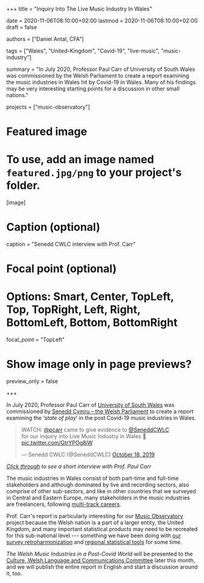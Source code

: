+++
title = "Inquiry Into The Live Music Industry In Wales"

date = 2020-11-06T08:10:00+02:00
lastmod = 2020-11-06T08:10:00+02:00
draft = false

authors = ["Daniel Antal, CFA"]

tags = ["Wales", "United-Kingdom", "Covid-19", "live-music", "music-industry"]

summary = "In July 2020, Professor Paul Carr of University of South Wales was commissioned by the Welsh Parliament to create a report examining the music industries in Wales hit by Covid-19 in Wales. Many of his findings may be very interesting starting points for a discussion in other small nations."

projects = ["music-observatory"]

# Featured image
# To use, add an image named `featured.jpg/png` to your project's folder. 
[image]
  # Caption (optional)
  caption = "Senedd CWLC interview with Prof. Carr"

  # Focal point (optional)
  # Options: Smart, Center, TopLeft, Top, TopRight, Left, Right, BottomLeft, Bottom, BottomRight
  focal_point = "TopLeft"

  # Show image only in page previews?
  preview_only = false

+++

In July 2020, Professor Paul Carr of [University of South Wales](http://staff.southwales.ac.uk/users/381-pcarr) was commissioned by [Senedd Cymru – the Welsh Parliament]() to create a report examining the ‘*state of play*’ in the post Covid-19 music industries in Wales.

<p><blockquote class="twitter-tweet"><p lang="en" dir="ltr">WATCH: <a href="https://twitter.com/pcarr?ref_src=twsrc%5Etfw">@pcarr</a> came to give evidence to <a href="https://twitter.com/SeneddCWLC?ref_src=twsrc%5Etfw">@SeneddCWLC</a><br> for our inquiry into Live Music Industry in Wales 🎵 <a href="https://t.co/GtrYPOg8iW">pic.twitter.com/GtrYPOg8iW</a></p>&mdash; Senedd CWLC (@SeneddCWLC) <a href="https://twitter.com/SeneddCWLC/status/1185216516201111555?ref_src=twsrc%5Etfw">October 18, 2019</a></blockquote> <script async src="https://platform.twitter.com/widgets.js" charset="utf-8"></script></p>

*[Click through](https://twitter.com/SeneddCWLC/status/1185216516201111555?ref_src=twsrc%5Etfw) to see a short interview with Prof. Paul Carr*

The music industries in Wales consist of both part-time and full-time stakeholders and  although dominated by live and recording sectors, also comprise of other sub-sectors, and like in other countries that we surveyed in Central and Eastern Europe, many stakeholders in the music industries are freelancers, following [multi-track careers](https://ceereport2020.ceemid.eu/supply.html#creators-of-music).

Prof. Carr's report is particularly interesting for our [Music Observatory](https://dataandlyrics.com/project/music-observatory/) project because the Welsh nation is a part of a larger entity, the United Kingdom, and many important statistical products may need to be recreated for this sub-national level --- something we have been doing with [our survey retroharmonization](https://dataandlyrics.com/post/2020-04-16-regional-opendata-release/) and [regional statistical tools](https://regions.dataobservatory.eu/) for some time.

*The Welsh Music Industries in a Post-Covid World* will be presented to the [Culture, Welsh Language and Communications Committee](https://senedd.wales/en/bus-home/committees/Pages/Committee-Profile.aspx?cid=445) later this month, and we will publish the entire report in English and start a discussion around it, too.